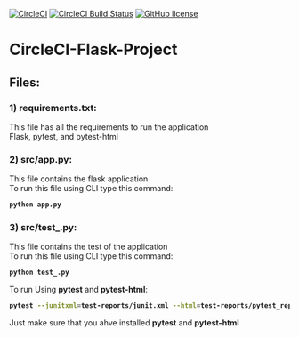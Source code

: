 
[![CircleCI](https://circleci.com/gh/OmarThinks/CircleCI-Flask-Project.svg?style=svg)](https://circleci.com/gh/OmarThinks/CircleCI-Flask-Project)
[![CircleCI Build Status](https://circleci.com/gh/OmarThinks/CircleCI-Flask-Project.svg?style=shield "CircleCI Build Status")](https://circleci.com/gh/OmarThinks/CircleCI-Flask-Project) 
[![GitHub license](https://img.shields.io/badge/license-MIT-blue.svg)](https://raw.githubusercontent.com/OmarThinks/CircleCI-hello-world/master/LICENSE) 


# CircleCI-Flask-Project



## Files:


### 1) requirements.txt:
This file has all the requirements to run the application  
Flask, pytest, and pytest-html


### 2) src/app.py:
This file contains the flask application  
To run this file using CLI type this command:

<b>

```bash
python app.py
```
</b>



### 3) src/test_.py:
This file contains the test of the application  
To run this file using CLI type this command:

<b>

```bash
python test_.py
```
</b>



To run Using **pytest** and **pytest-html**:

<b>

```bash
pytest --junitxml=test-reports/junit.xml --html=test-reports/pytest_report.html --self-contained-html
```
</b>

Just make sure that you ahve installed 
**pytest** and **pytest-html**









